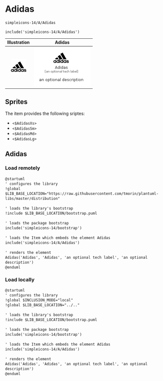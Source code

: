 # Adidas


```text
simpleicons-14/A/Adidas
```

```text
include('simpleicons-14/A/Adidas')
```



| Illustration | Adidas |
| :---: | :---: |
| ![illustration for Illustration](../../simpleicons-14/A/Adidas.png) | ![illustration for Adidas](../../simpleicons-14/A/Adidas.Local.png) |



## Sprites
The item provides the following sriptes:

- `<$AdidasXs>`
- `<$AdidasSm>`
- `<$AdidasMd>`
- `<$AdidasLg>`





## Adidas

### Load remotely
```plantuml
@startuml
' configures the library
!global $LIB_BASE_LOCATION="https://raw.githubusercontent.com/tmorin/plantuml-libs/master/distribution"

' loads the library's bootstrap
!include $LIB_BASE_LOCATION/bootstrap.puml

' loads the package bootstrap
include('simpleicons-14/bootstrap')

' loads the Item which embeds the element Adidas
include('simpleicons-14/A/Adidas')

' renders the element
Adidas('Adidas', 'Adidas', 'an optional tech label', 'an optional description')
@enduml
```

### Load locally
```plantuml
@startuml
' configures the library
!global $INCLUSION_MODE="local"
!global $LIB_BASE_LOCATION="../.."

' loads the library's bootstrap
!include $LIB_BASE_LOCATION/bootstrap.puml

' loads the package bootstrap
include('simpleicons-14/bootstrap')

' loads the Item which embeds the element Adidas
include('simpleicons-14/A/Adidas')

' renders the element
Adidas('Adidas', 'Adidas', 'an optional tech label', 'an optional description')
@enduml
```

